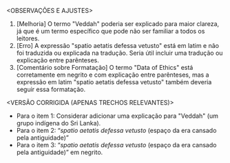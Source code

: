 <OBSERVAÇÕES E AJUSTES>
1. [Melhoria] O termo "Veddah" poderia ser explicado para maior clareza, já que é um termo específico que pode não ser familiar a todos os leitores.
2. [Erro] A expressão "spatio aetatis defessa vetusto" está em latim e não foi traduzida ou explicada na tradução. Seria útil incluir uma tradução ou explicação entre parênteses.
3. [Comentário sobre Formatação] O termo "Data of Ethics" está corretamente em negrito e com explicação entre parênteses, mas a expressão em latim "spatio aetatis defessa vetusto" também deveria seguir essa formatação.

<VERSÃO CORRIGIDA (APENAS TRECHOS RELEVANTES)>
- Para o item 1: Considerar adicionar uma explicação para "Veddah" (um grupo indígena do Sri Lanka).
- Para o item 2: “_spatio aetatis defessa vetusto_ (espaço da era cansado pela antiguidade)”
- Para o item 3: “_spatio aetatis defessa vetusto_ (espaço da era cansado pela antiguidade)” em negrito.